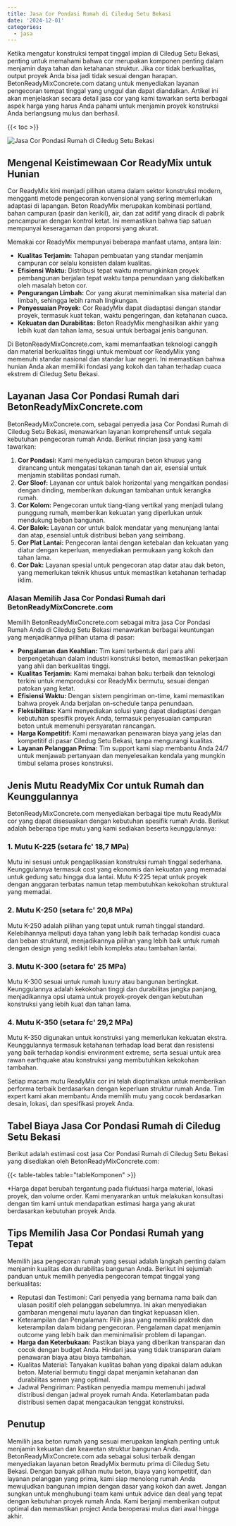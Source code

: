 ```yaml
---
title: Jasa Cor Pondasi Rumah di Ciledug Setu Bekasi
date: '2024-12-01'
categories:
  - jasa
---
```


Ketika mengatur konstruksi tempat tinggal impian di Ciledug Setu Bekasi, penting untuk memahami bahwa cor merupakan komponen penting dalam menjamin daya tahan dan ketahanan struktur. Jika cor tidak berkualitas, output proyek Anda bisa jadi tidak sesuai dengan harapan. BetonReadyMixConcrete.com datang untuk menyediakan layanan pengecoran tempat tinggal yang unggul dan dapat diandalkan. Artikel ini akan menjelaskan secara detail jasa cor yang kami tawarkan serta berbagai aspek harga yang harus Anda pahami untuk menjamin proyek konstruksi Anda berlangsung mulus dan berhasil.

{{< toc >}}

![Jasa Cor Pondasi Rumah di Ciledug Setu Bekasi](https://betoncor8.github.io/cor/harga-beton-readymix-concrete%20(30).png)

## Mengenal Keistimewaan Cor ReadyMix untuk Hunian

Cor ReadyMix kini menjadi pilihan utama dalam sektor konstruksi modern, mengganti metode pengecoran konvensional yang sering memerlukan adaptasi di lapangan. Beton ReadyMix merupakan kombinasi portland, bahan campuran (pasir dan kerikil), air, dan zat aditif yang diracik di pabrik pencampuran dengan kontrol ketat. Ini memastikan bahwa tiap satuan mempunyai keseragaman dan proporsi yang akurat.

Memakai cor ReadyMix mempunyai beberapa manfaat utama, antara lain:

- **Kualitas Terjamin:** Tahapan pembuatan yang standar menjamin campuran cor selalu konsisten dalam kualitas.
- **Efisiensi Waktu:** Distribusi tepat waktu memungkinkan proyek pembangunan berjalan tepat waktu tanpa penundaan yang diakibatkan oleh masalah beton cor.
- **Pengurangan Limbah:** Cor yang akurat meminimalkan sisa material dan limbah, sehingga lebih ramah lingkungan.
- **Penyesuaian Proyek:** Cor ReadyMix dapat diadaptasi dengan standar proyek, termasuk kuat tekan, waktu pengeringan, dan ketahanan cuaca.
- **Kekuatan dan Durabilitas:** Beton ReadyMix menghasilkan akhir yang lebih kuat dan tahan lama, sesuai untuk berbagai jenis bangunan.

Di BetonReadyMixConcrete.com, kami memanfaatkan teknologi canggih dan material berkualitas tinggi untuk membuat cor ReadyMix yang memenuhi standar nasional dan standar luar negeri. Ini memastikan bahwa hunian Anda akan memiliki fondasi yang kokoh dan tahan terhadap cuaca ekstrem di Ciledug Setu Bekasi.

## Layanan Jasa Cor Pondasi Rumah dari BetonReadyMixConcrete.com

BetonReadyMixConcrete.com, sebagai penyedia jasa Cor Pondasi Rumah di Ciledug Setu Bekasi, menawarkan layanan komprehensif untuk segala kebutuhan pengecoran rumah Anda. Berikut rincian jasa yang kami tawarkan:

1. **Cor Pondasi:** Kami menyediakan campuran beton khusus yang dirancang untuk mengatasi tekanan tanah dan air, esensial untuk menjamin stabilitas pondasi rumah.
2. **Cor Sloof:** Layanan cor untuk balok horizontal yang mengaitkan pondasi dengan dinding, memberikan dukungan tambahan untuk kerangka rumah.
3. **Cor Kolom:** Pengecoran untuk tiang-tiang vertikal yang menjadi tulang punggung rumah, memberikan kekuatan yang diperlukan untuk mendukung beban bangunan.
4. **Cor Balok:** Layanan cor untuk balok mendatar yang menunjang lantai dan atap, esensial untuk distribusi beban yang seimbang.
5. **Cor Plat Lantai:** Pengecoran lantai dengan ketebalan dan kekuatan yang diatur dengan keperluan, menyediakan permukaan yang kokoh dan tahan lama.
6. **Cor Dak:** Layanan spesial untuk pengecoran atap datar atau dak beton, yang memerlukan teknik khusus untuk memastikan ketahanan terhadap iklim.

### Alasan Memilih Jasa Cor Pondasi Rumah dari BetonReadyMixConcrete.com

Memilih BetonReadyMixConcrete.com sebagai mitra jasa Cor Pondasi Rumah Anda di Ciledug Setu Bekasi menawarkan berbagai keuntungan yang menjadikannya pilihan utama di pasar:

- **Pengalaman dan Keahlian:** Tim kami terbentuk dari para ahli berpengetahuan dalam industri konstruksi beton, memastikan pekerjaan yang ahli dan berkualitas tinggi.
- **Kualitas Terjamin:** Kami memakai bahan baku terbaik dan teknologi terkini untuk memproduksi cor ReadyMix bermutu, sesuai dengan patokan yang ketat.
- **Efisiensi Waktu:** Dengan sistem pengiriman on-time, kami memastikan bahwa proyek Anda berjalan on-schedule tanpa penundaan.
- **Fleksibilitas:** Kami menyediakan solusi yang dapat diadaptasi dengan kebutuhan spesifik proyek Anda, termasuk penyesuaian campuran beton untuk memenuhi persyaratan rancangan.
- **Harga Kompetitif:** Kami menawarkan penawaran biaya yang jelas dan kompetitif di pasar Ciledug Setu Bekasi, tanpa mengurangi kualitas.
- **Layanan Pelanggan Prima:** Tim support kami siap membantu Anda 24/7 untuk menjawab pertanyaan dan menyelesaikan kendala yang mungkin timbul selama proses konstruksi.

## Jenis Mutu ReadyMix Cor untuk Rumah dan Keunggulannya

BetonReadyMixConcrete.com menyediakan berbagai tipe mutu ReadyMix cor yang dapat disesuaikan dengan kebutuhan spesifik rumah Anda. Berikut adalah beberapa tipe mutu yang kami sediakan beserta keunggulannya:

### 1\. Mutu K-225 (setara fc' 18,7 MPa)

Mutu ini sesuai untuk pengaplikasian konstruksi rumah tinggal sederhana. Keunggulannya termasuk cost yang ekonomis dan kekuatan yang memadai untuk gedung satu hingga dua lantai. Mutu K-225 tepat untuk proyek dengan anggaran terbatas namun tetap membutuhkan kekokohan struktural yang memadai.

### 2\. Mutu K-250 (setara fc' 20,8 MPa)

Mutu K-250 adalah pilihan yang tepat untuk rumah tinggal standard. Kelebihannya meliputi daya tahan yang lebih baik terhadap kondisi cuaca dan beban struktural, menjadikannya pilihan yang lebih baik untuk rumah dengan design yang sedikit lebih kompleks atau tambahan lantai.

### 3\. Mutu K-300 (setara fc' 25 MPa)

Mutu K-300 sesuai untuk rumah luxury atau bangunan bertingkat. Keunggulannya adalah kekokohan tinggi dan durabilitas jangka panjang, menjadikannya opsi utama untuk proyek-proyek dengan kebutuhan konstruksi yang lebih kuat dan tahan lama.

### 4\. Mutu K-350 (setara fc' 29,2 MPa)

Mutu K-350 digunakan untuk konstruksi yang memerlukan kekuatan ekstra. Keunggulannya termasuk ketahanan terhadap load berat dan resistensi yang baik terhadap kondisi environment extreme, serta sesuai untuk area rawan earthquake atau konstruksi yang membutuhkan kekokohan tambahan.

Setiap macam mutu ReadyMix cor ini telah dioptimalkan untuk memberikan performa terbaik berdasarkan dengan keperluan struktur rumah Anda. Tim expert kami akan membantu Anda memilih mutu yang cocok berdasarkan desain, lokasi, dan spesifikasi proyek Anda.

## Tabel Biaya Jasa Cor Pondasi Rumah di Ciledug Setu Bekasi

Berikut adalah estimasi cost jasa Cor Pondasi Rumah di Ciledug Setu Bekasi yang disediakan oleh BetonReadyMixConcrete.com:

{{< table-tables table="tableKomponen" >}}

\*Harga dapat berubah tergantung pada fluktuasi harga material, lokasi proyek, dan volume order. Kami menyarankan untuk melakukan konsultasi dengan tim kami untuk mendapatkan estimasi harga yang akurat berdasarkan kebutuhan proyek Anda.

## Tips Memilih Jasa Cor Pondasi Rumah yang Tepat

Memilih jasa pengecoran rumah yang sesuai adalah langkah penting dalam menjamin kualitas dan durabilitas bangunan Anda. Berikut ini sejumlah panduan untuk memilih penyedia pengecoran tempat tinggal yang berkualitas:

- Reputasi dan Testimoni: Cari penyedia yang bernama nama baik dan ulasan positif oleh pelanggan sebelumnya. Ini akan menyediakan gambaran mengenai mutu layanan dan tingkat kepuasan klien.
- Keterampilan dan Pengalaman: Pilih jasa yang memiliki praktek dan keterampilan dalam bidang pengecoran. Pengalaman dapat menjamin outcome yang lebih baik dan meminimalisir problem di lapangan.
- **Harga dan Keterbukaan:** Pastikan biaya yang diberikan transparan dan cocok dengan budget Anda. Hindari jasa yang tidak transparan dalam penawaran biaya atau biaya tambahan.
- Kualitas Material: Tanyakan kualitas bahan yang dipakai dalam adukan beton. Material bermutu tinggi dapat menjamin ketahanan dan durabilitas semen yang optimal.
- Jadwal Pengiriman: Pastikan penyedia mampu memenuhi jadwal distribusi dengan jadwal proyek rumah Anda. Keterlambatan pada distribusi semen dapat mengacaukan tenggat konstruksi.

## Penutup

Memilih jasa beton rumah yang sesuai merupakan langkah penting untuk menjamin kekuatan dan keawetan struktur bangunan Anda. BetonReadyMixConcrete.com ada sebagai solusi terbaik dengan menyediakan layanan beton ReadyMix bermutu prima di Ciledug Setu Bekasi. Dengan banyak pilihan mutu beton, biaya yang kompetitif, dan layanan pelanggan yang prima, kami siap menolong rumah Anda mewujudkan bangunan impian dengan dasar yang kokoh dan awet. Jangan sungkan untuk menghubungi team kami untuk advice dan deal yang tepat dengan kebutuhan proyek rumah Anda. Kami berjanji memberikan output optimal dan memastikan project Anda beroperasi mulus dari awal hingga akhir.
